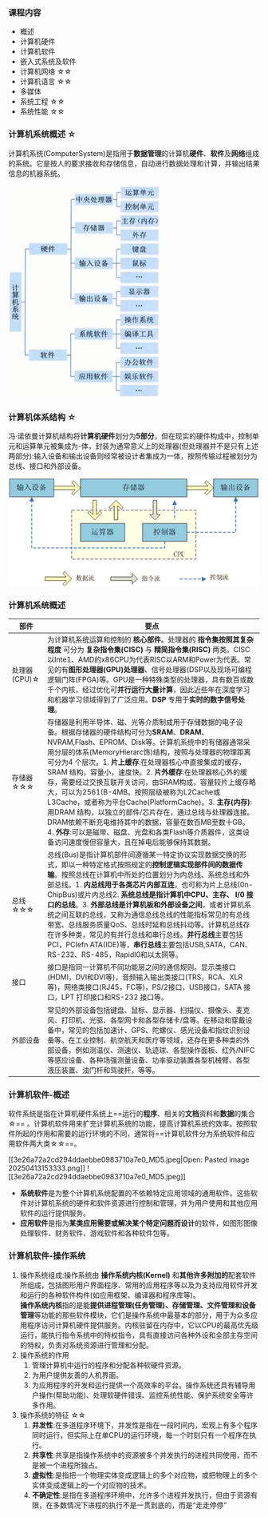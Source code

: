 
### 课程内容

- 概述
- 计算机硬件
- 计算机软件
- 嵌入式系统及软件
- 计算机网络 ☆☆
- 计算机语言 ☆☆
- 多媒体
- 系统工程 ☆☆
- 系统性能 ☆☆

### 计算机系统概述 ☆

计算机系统(ComputerSystem)是指用于**数据管理**的计算机**硬件**、**软件**及**网络**组成的系统。它是按人的要求接收和存储信息，自动进行数据处理和计算，并输出结果信息的机器系统。

![](./assets/285c688c0df4aee20737d800e3f4f7f8_MD5.jpeg)

### 计算机体系结构 ☆

冯·诺依曼计算机结构将**计算机硬件**划分为**5部分**，但在现实的硬件构成中，控制单元和运算单元被集成为-体，封装为通常意义上的处理器(但处理器并不是只有上述两部分):输入设备和输出设备则经常被设计者集成为一体，按照传输过程被划分为总线、接口和外部设备。

![](./assets/a2d220bf98c180b7b85b112ed4869eac_MD5.jpeg)

### 计算机系统概述


| 部件        | 要点                                                                                                                                                                                                                                                                                                                                                                                                                                                                           |
| ----------------- | -------------------------------------------------------------------------------------------------------------------------------------------------------------------------------------------------------------------------------------------------------------------------------------------------------------------------------------------------------------------------------------------------------------------------------------------------------------------------------- |
| 处理器(CPU)☆ | 为计算机系统运算和控制的 **核心部件**。处理器的 **指令集按照其复杂程度** 可分为 **复杂指令集(CISC)** 与 **精简指令集(RISC)** 两类。CISC以Inte1、AMD的x86CPU为代表RISC以ARM和Power为代表。常见的有**图形处理器(GPU)处理器**、信号处理器(DSP以及现场可编程逻辑门阵(FPGA)等。GPU是一种特殊类型的处理器，具有数百或数千个内核，经过优化可**并行运行大量计算**，因此近些年在深度学习和机器学习领域得到了广泛应用。**DSP** 专用于**实时的数字信号处理**。                                                                                                                                                                                                |
| 存储器☆☆☆        | 存储器是利用半导体、磁、光等介质制成用于存储数据的电子设备。根据存储器的硬件结构可分为**SRAM**、**DRAM**、NVRAM,Flash、EPROM、Disk等。计算机系统中的有储器通常采用分层的体系(MemoryHierarc饰)结构，按照与处理器的物理距离可分为4 个层次。1. **片上缓存**:在处理器核心中直接集成的缓存，SRAM 结构，容量小，速度快。2. **片外缓存**:在处理器核心外的缓存，需要经过交换互联开关访问，由SRAM构成，容量较片上缓存略大，可以为2561(B-4MB。按照层级被称为L2Cache或L3Cache，或者称为平台Cache(PlatformCache)。3. **主存(内存)**:用DRAM 结构，以独立的部件/芯片存在，通过总线与处理器连接。DRAM依赖不断充电维持其中的数据，容量在数百MB至数十GB。 4. **外存**:可以是磁带、磁盘、光盘和各类Flash等介质器件，这类设备访问速度慢但容量大，且在掉电后能够保持其数据。 |
| 总线☆☆☆     | 总线(Bus)是指计算机部件间遵循某一特定协议实现数据交换的形式，即以一种特定格式按照规定的**控制逻辑实现部件间的数据传输**。按照总线在计算机中所处的位置划分为内总线、系统总线和外部总线。1. **内总线用于各类芯片内部互连**，也可称为片上总线(0n-ChipBus)或片内总线2. **系统总线是指计算机中CPU、主存、 I/0 接口的总线**。3. **外部总线是计算机板和外部设备之间**，或者计算机系统之间互联的总线，又称为通信总线总线的性能指标常见的有总线带宽、总线服务质量QoS、总线时延和总线抖动等。计算机总线存在许多种类，常见的有并行总线和串行总线。**并行总线**主要包括PCI，PCIefn ATA(IDE)等，**串行总线**主要包括USB,SATA，CAN、RS-232、RS-485，RapidI0和以太网等。                                                                              |
| 接口            | 接口是指同一计算机不同功能层之间的通信规则。显示类接口(HDMI，DVI和DVI等)，音频输入输出类接口(TRS，RCA、XLR等)，网络类接口(RJ45，FC等)，PS/2接口，USB接口，SATA 接口，LPT 打印接口和RS-232 接口等。                                                                                                                                                                                                                                                                                                                                                 |
| 外部设备              | 常见的外部设备包括键盘、鼠标、显示器、扫描仪、摄像头、麦克风、打印机、光驱、各型网卡和各型存储卡/盘等。在移动和穿戴设备中，常见的包括加速计、GPS、陀螺仪、感光设备和指纹识别设备等。在工业控制、航空航天和医疗等领域，还存在更多种类的外部设备，例如测温仪、测速仪、轨迹球、各型操作面板、红外/NIFC 等感应设备、各种场强测量设备、功率驱动装置各型机械臂、各型液压装置、油门杆和驾驶杆，等等。                                                                                                                                                                                                                                                                             |
### 计算机软件-概述 

软件系统是指在计算机硬件系统上==运行的**程序**、相关的**文档**资料和**数据**的集合☆== 。计算机软件用来扩充计算机系统的功能，提高计算机系统的效率。按照软件所起的作用和需要的运行环境的不同，通常将==计算机软件分为系统软件和应用软件两大类☆☆==。

[[3e26a72a2cd294ddaebbe0983710a7e0_MD5.jpeg|Open: Pasted image 20250413153333.png]]
![[3e26a72a2cd294ddaebbe0983710a7e0_MD5.jpeg]]

- **系统软件**是为整个计算机系统配置的不依赖特定应用领域的通用软件。这些软件对计算机系统的硬件和软件资源进行控制和管理，并为用户使用和其他应用软件的运行提供服务。
- **应用软件**是指为**某类应用需要或解决某个特定问题而设计**的软件，如图形图像处理软件、财务软件、游戏软件和各种软件包等。

### 计算机软件-操作系统

1. 操作系统组成:操作系统由 **操作系统内核(Kernel)** 和**其他许多附加的**配套软件所组成，包括图形用户界面程序、常用的应用程序等以及为支持应用软件开发和运行的各种软件构件(如应用框架、编译器和程序库等)。  
   **操作系统内核**指的是能**提供进程管理(任务管理)、存储管理、文件管理和设备管理**等功能的那些软件模块，它们是操作系统中最基本的部分，用于为众多应用程序访问计算机硬件提供服务。内核驻留在内存中，它以CPU的最高优先级运行，能执行指令系统中的特权指令，具有直接访问各种外设和全部主存空间的特权，负责对系统资源进行管理和分配。
2. 操作系统的作用
	1. 管理计算机中运行的程序和分配各种软硬件资源。
	2. 为用户提供友善的人机界面。
	3. 为应用程序的开发和运行提供一个高效率的平台。操作系统还具有辅导用户操作(帮助功能)、处理软硬件错误、监控系统性能、保护系统安全等许多作用。
3. 操作系统的特征 ☆☆
	1. **并发性**:在多道程序环境下，并发性是指在一段时间内，宏观上有多个程序同时运行，但实际上在单CPU的运行环境，每一个时刻只有一个程序在执行。
	2. **共享性**:共享是指操作系统中的资源被多个并发执行的进程共同使用，而不是被一个进程所独占。
	3. **虚拟性**:是指把一个物理实体变成逻辑上的多个对应物，或把物理上的多个实体变成逻辑上的一个对应物的技术。
	4. **不确定性**:是指在多道程序环境中，允许多个进程并发执行，但由于资源有限，在多数情况下进程的执行不是一贯到底的，而是“走走停停”


